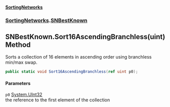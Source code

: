 #### [SortingNetworks](index.md 'index')
### [SortingNetworks](SortingNetworks.md 'SortingNetworks').[SNBestKnown](SortingNetworks_SNBestKnown.md 'SortingNetworks.SNBestKnown')
## SNBestKnown.Sort16AscendingBranchless(uint) Method
Sorts a collection of 16 elements in ascending order using branchless min/max swap.  
```csharp
public static void Sort16AscendingBranchless(ref uint p0);
```
#### Parameters
<a name='SortingNetworks_SNBestKnown_Sort16AscendingBranchless(uint)_p0'></a>
`p0` [System.UInt32](https://docs.microsoft.com/en-us/dotnet/api/System.UInt32 'System.UInt32')  
the reference to the first element of the collection
  
